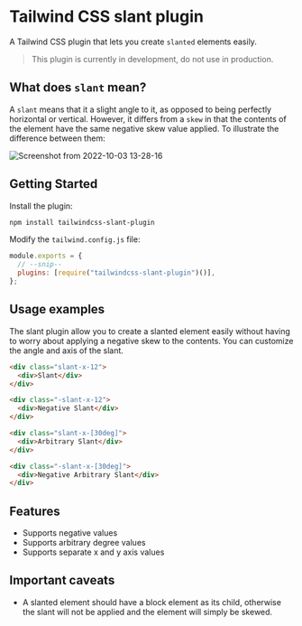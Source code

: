 # Tailwind CSS slant plugin

A Tailwind CSS plugin that lets you create `slanted` elements easily.

> This plugin is currently in development, do not use in production.

## What does `slant` mean?

A `slant` means that it a slight angle to it, as opposed to being perfectly horizontal or vertical. However, it differs
from a `skew` in that the contents of the element have the same negative skew value applied. To illustrate the difference between them:

![Screenshot from 2022-10-03 13-28-16](https://user-images.githubusercontent.com/808734/193566289-12b3e010-8dbc-4318-bf3d-c79a7863e525.png)

## Getting Started

Install the plugin:

```bash
npm install tailwindcss-slant-plugin
```

Modify the `tailwind.config.js` file:

```js
module.exports = {
  // --snip--
  plugins: [require("tailwindcss-slant-plugin")()],
};
```

## Usage examples

The slant plugin allow you to create a slanted element easily without having to worry about applying a negative skew to
the contents. You can customize the angle and axis of the slant.

```html
<div class="slant-x-12">
  <div>Slant</div>
</div>

<div class="-slant-x-12">
  <div>Negative Slant</div>
</div>

<div class="slant-x-[30deg]">
  <div>Arbitrary Slant</div>
</div>

<div class="-slant-x-[30deg]">
  <div>Negative Arbitrary Slant</div>
</div>
```

## Features

- Supports negative values
- Supports arbitrary degree values
- Supports separate x and y axis values

## Important caveats

- A slanted element should have a block element as its child, otherwise the slant will not be applied and the element will simply be skewed.
